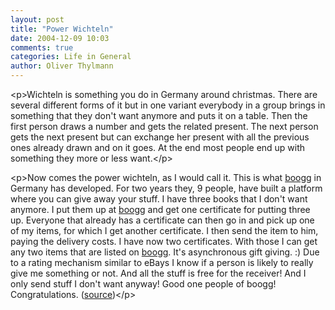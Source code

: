 ```yaml
---
layout: post
title: "Power Wichteln"
date: 2004-12-09 10:03
comments: true
categories: Life in General
author: Oliver Thylmann
---
```



&lt;p&gt;Wichteln is something you do in Germany around christmas. There are several different forms of it but in one variant everybody in a group brings in something that they don't want anymore and puts it on a table. Then the first person draws a number and gets the related present. The next person gets the next present but can exchange her present with all the previous ones already drawn and on it goes. At the end most people end up with something they more or less want.&lt;/p&gt;

&lt;p&gt;Now comes the power wichteln, as I would call it. This is what [boogg](http://www.boogg.de) in Germany has developed. For two years they, 9 people, have built a platform where you can give away your stuff. I have three books that I don't want anymore. I put them up at [boogg](http://www.boogg.de/) and get one certificate for putting three up. Everyone that already has a certificate can then go in and pick up one of my items, for which I get another certificate. I then send the item to him, paying the delivery costs. I have now two certificates. With those I can get any two items that are listed on [boogg](http://www.boogg.de/). It's asynchronous gift giving. :) Due to a rating mechanism similar to eBays I know if a person is likely to really give me something or not. And all the stuff is free for the receiver! And I only send stuff I don't want anyway! Good one people of boogg! Congratulations. ([source](http://www.m-e-x.de/blog/index.php/archives/2004/12/09/booggde-die-erste-internationale-schenkborse-fur-medien/))&lt;/p&gt;


